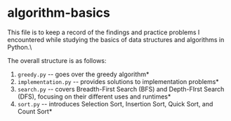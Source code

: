 # algorithm-basics
This file is to keep a record of the findings and practice problems I encountered while studying the basics of data structures and algorithms in Python.\

The overall structure is as follows:
1. `greedy.py` -- goes over the greedy algorithm*
2. `implementation.py` -- provides solutions to implementation problems*
3. `search.py` -- covers Breadth-First Search (BFS) and Depth-FIrst Search (DFS), focusing on their different uses and runtimes*
4. `sort.py` -- introduces Selection Sort, Insertion Sort, Quick Sort, and Count Sort*
